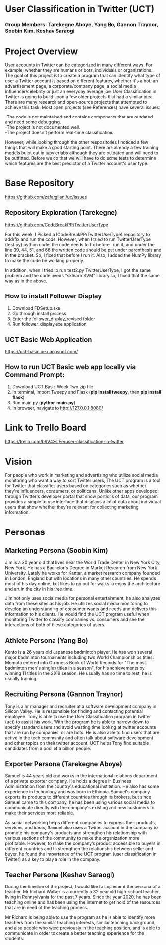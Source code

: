 # User Classification in Twitter (UCT)
### Group Members: Tarekegne Aboye, Yang Bo, Gannon Traynor, Soobin Kim, Keshav Saraogi

# Project Overview 
User accounts in Twitter can be categorized in many different ways. For example, whether they are humans or bots, individuals or organizations. The goal of this project is to create a program that can identify what type of user a Twitter account is based on different features, whether it's a bot, an advertisement page, a corporate/company page, a social media influencer/celebrity or just an everyday average joe. User Classification in Twitter is going to build upon a few older projects that had a similar idea. There are many research and open-source projects that attempted to achieve this task. Most open projects (see References) have several issues:

-The code is not maintained and contains components that are outdated and need some debugging.  
-The project is not documented well.  
-The project doesn't perform real-time classification.   

However, while looking through the other respositories I noticed a few things that will make a good starting point. There are already a few training models buiot out in jupyterlabs although they are outdated and will need to be outfitted. Before we do that we will have to do some tests to determine which features are the best predictor of a Twitter account's user type.

# Base Repository 

https://github.com/zafargilani/uc/issues

## Repository Exploration (Tarekegne)
https://github.com/CodeBreakPP/TwitterUserType

For this week, I Picked a (CodeBreakPP/TwitterUserType) repository to add/fix and run the code. However, when I tried to run TwitterUserType (test.py) python code, the code needs to fix before I run it, and under the line 39, 44, 51, and 66 the written code should be put under parenthesis and in the bracket. So, I fixed that before I run it. Also, I added the NumPy library to make the code be working properly. 

In addition, when I tried to run test2.py TwitterUserType, I got the same problem and the code needs "sklearn.SVM" library so, I fixed that the same way as in the above. 


## How to install Follower Display
1. Download FDSetup.exe
2. Go through install process
3. Enter the follower_display_revised folder
4. Run follower_display.exe application

## UCT Basic Web Application

https://uct-basic.ue.r.appspot.com/

## How to run UCT Basic web app locally via Command Prompt: 
1. Download UCT Basic Week Two zip file
2. In terminal, import Tweepy and Flask (**pip install tweepy**, then **pip install flask**)
3. Run main.py (**python main.py**)
4. In browser, navigate to http://127.0.0.1:8080/

# Link to Trello Board

https://trello.com/b/lV43sIEe/user-classification-in-twitter

# Vision

For people who work in marketing and advertising who utilize social media monitoring who want a way to sort Twitter users, The UCT program is a tool for Twitter that classifies users based on categories such as whether they're influencers, consumers, or politicans. Unlike other apps developed through Twitter's developer portal that show portions of data, our program provides a simple to use interface that displays a lot of data about individual users that show whether they're relevant for collecting marketing information.

# Personas

## Marketing Persona (Soobin Kim)
Jim is a 30 year old that lives near the World Trade Center in New York City, New York. He has a Bachelor's Degree in Market Research from New York University. Lately he works for Kantar, a market research company founded in London, England but with locations in many other countries. He spends most of his day online, but likes to go out for walks to enjoy the architecture and art in the city in his free time. 

Jim not only uses social media for personal entertainment, he also analyzes data from these sites as his job. He utilizes social media monitoring to develop an understanding of consumer wants and needs and delivers this information to his clients. He would find the UCT program useful when monitoring Twitter to classify companies vs. consumers and see the interactions of both of these categories of users. 

## Athlete Persona (Yang Bo)
Kento is a 26 years old Japanese badminton player. He has won several major badminton tournaments including two World Championships titles. Momota entered into Guinness Book of World Records for "The most badminton men's singles titles in a season", for his achievements by winning 11 titles in the 2019 season. He usually has no time to rest, he is usually training.

## Recruiting Persona (Gannon Traynor)
Tony is a hr manager and recruiter at a software development company in Silicon Valley. He is responsible for finding and contacting potential employee. Tony is able to use the User Classification program in twitter (uct) to assist his work. With the program he is able to narrow down to specify standard users and avoid wasting time looking at twitter accounts that are run by companies, or are bots. He is also able to find users that are active in the tech community and often talk about software development and other topics on their twitter account. UCT helps Tony find suitable candidates from a pool of a billion people.  

## Exporter Persona (Tarekegne Aboye)
Samuel is 44 years old and works in the international relations department of a private exporter company. He holds a degree in Business Administration from the country's educational institution. He also has some experience in technology and was born in Ethiopia. Samuel's company exports its products to different countries through its brokers, but since Samuel came to this company, he has been using various social media to communicate directly with the company's existing and new customers to make their services more reliable. 

As social networking helps different companies to express their products, services, and ideas, Samuel also uses a Twitter account in the company to promote his company's products and strengthen his relationship with various sections of the community to make the organization more profitable. However, to make the company’s product accessible to buyers in different countries and to strengthen the relationship between seller and buyer, he found the importance of the UCT program (user classification in Twitter) as a key to play a role in the company.

## Teacher Persona (Keshav Saraogi)
During the timeline of the project, I would like to implement the persona of a teacher. Mr Richard Walker is a currently a 32 year old high-school teacher, living in Pennsylvania for the past 7 years. Since the year 2020, he has been teaching online and has been using the internet to get hold of the resources that are in need of the teaching process. 

Mr Richard is being able to use the program as he is able to identify more teachers from the similar teaching interests, similar teaching background, and also people who were previously in the teaching position,  and is able to communicate in order to create a better teaching experience for the students.
